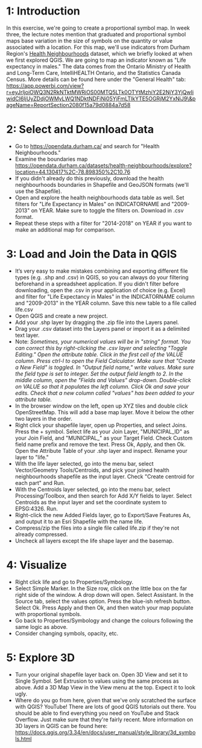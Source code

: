 # 1: Introduction

In this exercise, we're going to create a proportional symbol map. In week three, the lecture notes mention that graduated and proportional symbol maps base variation in the size of symbols on the quantity or value associated with a location. For this map, we'll use indicators from Durham Region's [Health Neighbourhoods](https://www.durham.ca/en/health-and-wellness/health-neighbourhoods.aspx) dataset, which we briefly looked at when we first explored QGIS. We are going to map an indicator known as "Life expectancy in males." The data comes from the Ontario Ministry of Health and Long-Term Care, IntelliHEALTH Ontario, and the Statistics Canada Census. More details can be found here under the "General Health" tab: https://app.powerbi.com/view?r=eyJrIjoiOWQ3N2RkNTktMWRiOS00MTQ5LTk0OTYtMzhiY2E2NjY3YjQwIiwidCI6IjUyZDdjOWMyLWQ1NDktNDFiNi05YjFmLTlkYTE5OGRjM2YxNiJ9\&pageName=ReportSection2080f15a79d0884a7d58

# 2: Select and Download Data

- Go to  https://opendata.durham.ca/ and search for "Health Neighbourhoods." 
- Examine the boundaries map https://opendata.durham.ca/datasets/health-neighbourhoods/explore?location=44.130417%2C-78.898350%2C10.76
- If you didn't already do this previously, download the health neighbourhoods boundaries in Shapefile and GeoJSON formats (we'll use the Shapefile).
- Open and explore the health neighbourhoods data table as well. Set filters for "Life Expectancy in Males" on INDICATORNAME and "2009-2013" on YEAR. Make sure to toggle the filters on. Download in .csv format.
- Repeat these steps with a filter for "2014-2018" on YEAR if you want to make an additional map for comparison.

# 3: Load and Join the Data in QGIS

- It’s very easy to make mistakes combining and exporting different file types (e.g. .shp and .csv) in QGIS, so you can always do your filtering beforehand in a spreadsheet application. If you didn't filter before downloading, open the .csv in your application of choice (e.g. Excel) and filter for "Life Expectancy in Males" in the INDICATORNAME column and "2009-2013" in the YEAR column. Save this new table to a file called life.csv
- Open QGIS and create a new project.
- Add your .shp layer by dragging the .zip file into the Layers panel.
- Drag your .csv dataset into the Layers panel or import it as a delimited text layer.
- Note: *Sometimes, your numerical values will be in "string" format. You can correct this by right-clicking the .csv layer and selecting "Toggle Editing." Open the attribute table. Click in the first cell of the VALUE column. Press ctrl-I to open the Field Calculator. Make sure that "Create a New Field" is toggled. In "Output field name," write values. Make sure the field type is set to integer. Set the output field length to 2. In the middle column, open the "Fields and Values" drop-down. Double-click on VALUE so that it populates the left column. Click Ok and save your edits. Check that a new column called "values" has been added to your attribute table.*
- In the browser window on the left, open up XYZ tiles and double click OpenStreetMap. This will add a base map layer. Move it below the other two layers in the order.
- Right click your shapefile layer, open up Properties, and select Joins. Press the \+ symbol. Select life as your Join Layer, "MUNICIPAL_ID" as your Join Field, and "MUNICIPAL_" as your Target Field. Check Custom field name prefix and remove the text. Press Ok, Apply, and then Ok. Open the Attribute Table of your .shp layer and inspect. Rename your layer to "life."
- With the life layer selected, go into the menu bar, select Vector/Geometry Tools/Centroids, and pick your joined health neighbourhoods shapefile as the input layer. Check "Create centroid for each part" and Run.
- With the Centroids layer selected, go into the menu bar, select Processing/Toolbox, and then search for Add X/Y fields to layer. Select Centroids as the input layer and set the coordinate system to EPSG:4326. Run.
- Right-click the new Added Fields layer, go to Export/Save Features As, and output it to an Esri Shapefile with the name life.
- Compress/zip the files into a single file called life.zip if they're not already compressed.
- Uncheck all layers except the life shape layer and the basemap.

# 4: Visualize

- Right click life and go to Properties/Symbology. 
- Select Simple Marker. In the Size row, click on the little box on the far right side of the window. A drop down will open. Select Assistant. In the Source tab, select the values option. Press the blue-ish refresh button. Select Ok. Press Apply and then Ok, and then watch your map populate with proportional symbols.
- Go back to Properties/Symbology and change the colours following the same logic as above.
- Consider changing symbols, opacity, etc.

# 5: Explore 3D

- Turn your original shapefile layer back on. Open 3D View and set it to Single Symbol. Set Extrusion to values using the same process as above. Add a 3D Map View in the View menu at the top. Expect it to look ugly. 
- Where do you go from here, given that we've only scratched the surface with QGIS? YouTube! There are lots of good QGIS tutorials out there. You should be able to find everything you need on YouTube and Stack Overflow. Just make sure that they're fairly recent. More information on 3D layers in QGIS can be found here: https://docs.qgis.org/3.34/en/docs/user_manual/style_library/3d_symbols.html
